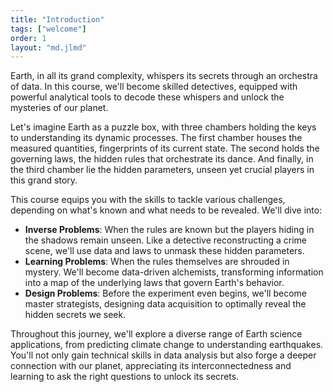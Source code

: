 ```yaml
---
title: "Introduction"
tags: ["welcome"]
order: 1
layout: "md.jlmd"
---
```


<style>
main a img {
    width: 5rem;
    margin: 1rem;
}
</style>


Earth, in all its grand complexity, whispers its secrets through an orchestra of data. In this course, we'll become skilled detectives, equipped with powerful analytical tools to decode these whispers and unlock the mysteries of our planet.

Let's imagine Earth as a puzzle box, with three chambers holding the keys to understanding its dynamic processes. The first chamber houses the measured quantities, fingerprints of its current state. The second holds the governing laws, the hidden rules that orchestrate its dance. And finally, in the third chamber lie the hidden parameters, unseen yet crucial players in this grand story.

This course equips you with the skills to tackle various challenges, depending on what's known and what needs to be revealed. We'll dive into:

* **Inverse Problems**: When the rules are known but the players hiding in the shadows remain unseen. Like a detective reconstructing a crime scene, we'll use data and laws to unmask these hidden parameters.
* **Learning Problems**: When the rules themselves are shrouded in mystery. We'll become data-driven alchemists, transforming information into a map of the underlying laws that govern Earth's behavior.
* **Design Problems**: Before the experiment even begins, we'll become master strategists, designing data acquisition to optimally reveal the hidden secrets we seek.

Throughout this journey, we'll explore a diverse range of Earth science applications, from predicting climate change to understanding earthquakes. You'll not only gain technical skills in data analysis but also forge a deeper connection with our planet, appreciating its interconnectedness and learning to ask the right questions to unlock its secrets.